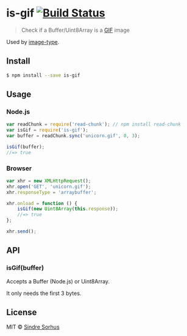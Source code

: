 # is-gif [![Build Status](https://travis-ci.org/sindresorhus/is-gif.svg?branch=master)](https://travis-ci.org/sindresorhus/is-gif)

> Check if a Buffer/Uint8Array is a [GIF](http://en.wikipedia.org/wiki/Graphics_Interchange_Format) image

Used by [image-type](https://github.com/sindresorhus/image-type).


## Install

```sh
$ npm install --save is-gif
```


## Usage

### Node.js

```js
var readChunk = require('read-chunk'); // npm install read-chunk
var isGif = require('is-gif');
var buffer = readChunk.sync('unicorn.gif', 0, 3);

isGif(buffer);
//=> true
```

### Browser

```js
var xhr = new XMLHttpRequest();
xhr.open('GET', 'unicorn.gif');
xhr.responseType = 'arraybuffer';

xhr.onload = function () {
	isGif(new Uint8Array(this.response));
	//=> true
};

xhr.send();
```


## API

### isGif(buffer)

Accepts a Buffer (Node.js) or Uint8Array.

It only needs the first 3 bytes.


## License

MIT © [Sindre Sorhus](http://sindresorhus.com)
